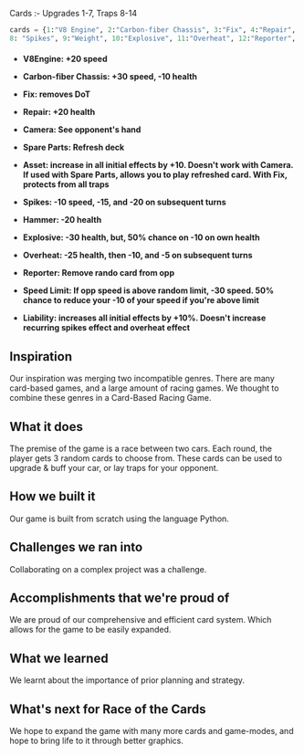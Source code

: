 Cards :- Upgrades 1-7, Traps 8-14
```python
cards = {1:"V8 Engine", 2:"Carbon-fiber Chassis", 3:"Fix", 4:"Repair", 5:"Camera", 6:"Spare Parts", 7:"Asset", 
8: "Spikes", 9:"Weight", 10:"Explosive", 11:"Overheat", 12:"Reporter", 13:"Speed Limit", 14:"Liability"}
```
<h4>
  
  - V8Engine: +20 speed

  - Carbon-fiber Chassis: +30 speed, -10 health

  - Fix: removes DoT

  - Repair: +20 health

  - Camera: See opponent's hand

  - Spare Parts: Refresh deck

  - Asset: increase in all initial effects by +10. Doesn't work with Camera. If used with Spare Parts, allows you to play refreshed card. With Fix, protects from all traps

  - Spikes: -10 speed, -15, and -20 on subsequent turns
  - Hammer: -20 health
  - Explosive: -30 health, but, 50% chance on -10 on own health
  - Overheat: -25 health, then -10, and -5 on subsequent turns
  - Reporter: Remove rando card from opp
  - Speed Limit: If opp speed is above random limit, -30 speed. 50% chance to reduce your -10 of your speed if you're above limit
  - Liability: increases all initial effects by +10%. Doesn't increase recurring spikes effect and overheat effect
</h4>

## Inspiration
Our inspiration was merging two incompatible genres.
There are many card-based games, and a large amount of racing games.
We thought to combine these genres in a Card-Based Racing Game.

## What it does
The premise of the game is a race between two cars.
Each round, the player gets 3 random cards to choose from.
These cards can be used to upgrade & buff your car, or lay traps for your opponent.

## How we built it
Our game is built from scratch using the language Python.

## Challenges we ran into
Collaborating on a complex project was a challenge. 

## Accomplishments that we're proud of
We are proud of our comprehensive and efficient card system. 
Which allows for the game to be easily expanded.

## What we learned
We learnt about the importance of prior planning and strategy.

## What's next for Race of the Cards
We hope to expand the game with many more cards and game-modes,
and hope to bring life to it through better graphics.
